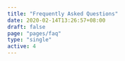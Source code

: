 ```yaml
---
title: "Frequently Asked Questions"
date: 2020-02-14T13:26:57+08:00
draft: false
page: "pages/faq"
type: "single"
active: 4
---
```


